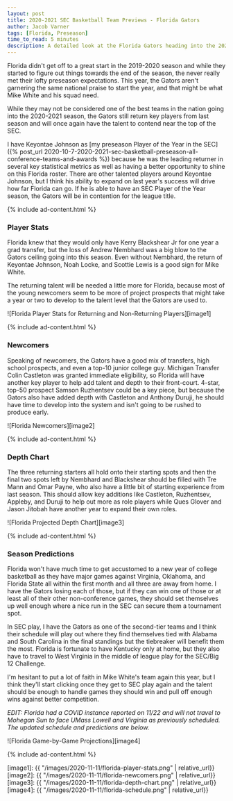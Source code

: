 ```yaml
---
layout: post
title: 2020-2021 SEC Basketball Team Previews - Florida Gators
author: Jacob Varner
tags: [Florida, Preseason]
time_to_read: 5 minutes
description: A detailed look at the Florida Gators heading into the 2020-2021 college basketball season including game-by-game predictions, a statistical team overview, newcomers, and a projected depth chart.
---
```


Florida didn't get off to a great start in the 2019-2020 season and while they started to figure out things towards the end of the season, the never really met their lofty preseason expectations. This year, the Gators aren't garnering the same national praise to start the year, and that might be what Mike White and his squad need.

While they may not be considered one of the best teams in the nation going into the 2020-2021 season, the Gators still return key players from last season and will once again have the talent to contend near the top of the SEC.

I have Keyontae Johnson as [my preseason Player of the Year in the SEC]({% post_url 2020-10-7-2020-2021-sec-basketball-preseason-all-conference-teams-and-awards %}) because he was the leading returner in several key statistical metrics as well as having a better opportunity to shine on this Florida roster. There are other talented players around Keyontae Johnson, but I think his ability to expand on last year's success will drive how far Florida can go. If he is able to have an SEC Player of the Year season, the Gators will be in contention for the league title.

{% include ad-content.html %}

### Player Stats

Florida knew that they would only have Kerry Blackshear Jr for one year a grad transfer, but the loss of Andrew Nembhard was a big blow to the Gators ceiling going into this season. Even without Nembhard, the return of Keyontae Johnson, Noah Locke, and Scottie Lewis is a good sign for Mike White.

The returning talent will be needed a little more for Florida, because most of the young newcomers seem to be more of project prospects that might take a year or two to develop to the talent level that the Gators are used to.

![Florida Player Stats for Returning and Non-Returning Players][image1]

{% include ad-content.html %}

### Newcomers

Speaking of newcomers, the Gators have a good mix of transfers, high school prospects, and even a top-10 junior college guy. Michigan Transfer Colin Castleton was granted immediate eligibility, so Florida will have another key player to help add talent and depth to their front-court. 4-star, top-50 prospect Samson Ruzhentsev could be a key piece, but because the Gators also have added depth with Castleton and Anthony Duruji, he should have time to develop into the system and isn't going to be rushed to produce early.

![Florida Newcomers][image2]

{% include ad-content.html %}

### Depth Chart

The three returning starters all hold onto their starting spots and then the final two spots left by Nembhard and Blackshear should be filled with Tre Mann and Omar Payne, who also have a little bit of starting experience from last season. This should allow key additions like Castleton, Ruzhentsev, Appleby, and Duruji to help out more as role players while Ques Glover and Jason Jitobah have another year to expand their own roles.

![Florida Projected Depth Chart][image3]

{% include ad-content.html %}

### Season Predictions

Florida won't have much time to get accustomed to a new year of college basketball as they have major games against Virginia, Oklahoma, and Florida State all within the first month and all three are away from home. I have the Gators losing each of those, but if they can win one of those or at least all of their other non-conference games, they should set themselves up well enough where a nice run in the SEC can secure them a tournament spot.

In SEC play, I have the Gators as one of the second-tier teams and I think their schedule will play out where they find themselves tied with Alabama and South Carolina in the final standings but the tiebreaker will benefit them the most. Florida is fortunate to have Kentucky only at home, but they also have to travel to West Virginia in the middle of league play for the SEC/Big 12 Challenge.

I'm hesitant to put a lot of faith in Mike White's team again this year, but I think they'll start clicking once they get to SEC play again and the talent should be enough to handle games they should win and pull off enough wins against better competition.

*EDIT: Florida had a COVID instance reported on 11/22 and will not travel to Mohegan Sun to face UMass Lowell and Virginia as previously scheduled. The updated schedule and predictions are below.*

![Florida Game-by-Game Projections][image4]

{% include ad-content.html %}

[image1]: {{ "/images/2020-11-11/florida-player-stats.png" | relative_url}}
[image2]: {{ "/images/2020-11-11/florida-newcomers.png" | relative_url}}
[image3]: {{ "/images/2020-11-11/florida-depth-chart.png" | relative_url}}
[image4]: {{ "/images/2020-11-11/florida-schedule.png" | relative_url}}
